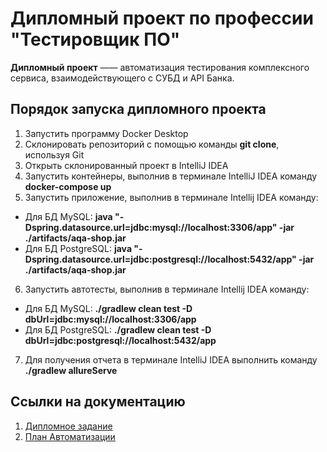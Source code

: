 # Дипломный проект по профессии "Тестировщик ПО"
**Дипломный проект** —— автоматизация тестирования комплексного сервиса, взаимодействующего с СУБД и API Банка.

## Порядок запуска дипломного проекта
1. Запустить программу Docker Desktop
2. Склонировать репозиторий с помощью команды **git clone**, используя Git
3. Открыть склонированный проект в IntelliJ IDEA
4. Запустить контейнеры, выполнив в терминале IntelliJ IDEA команду **docker-compose up**
5. Запустить приложение, выполнив в терминале Intellij IDEA команду:
- Для БД MySQL: **java "-Dspring.datasource.url=jdbc:mysql://localhost:3306/app" -jar ./artifacts/aqa-shop.jar**
- Для БД PostgreSQL: **java "-Dspring.datasource.url=jdbc:postgresql://localhost:5432/app" -jar ./artifacts/aqa-shop.jar**
6. Запустить автотесты, выполнив в терминале Intellij IDEA команду:
- Для БД MySQL: **./gradlew clean test -D dbUrl=jdbc:mysql://localhost:3306/app**
- Для БД PostgreSQL: **./gradlew clean test -D dbUrl=jdbc:postgresql://localhost:5432/app**
7. Для получения отчета в терминале IntelliJ IDEA выполнить команду **./gradlew allureServe**

## Ссылки на документацию
1. [Дипломное задание](https://github.com/netology-code/qa-diploma)
2. [План Автоматизации](https://github.com/alex-pakin/diplomaqa/blob/main/docs/Plan.md)
